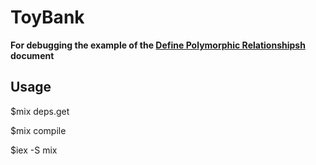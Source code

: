 # ToyBank

**For debugging the example of the [Define Polymorphic Relationshipsh](https://hexdocs.pm/ash/polymorphic-relationships.html) document**

## Usage

$mix deps.get

$mix compile

$iex -S mix
